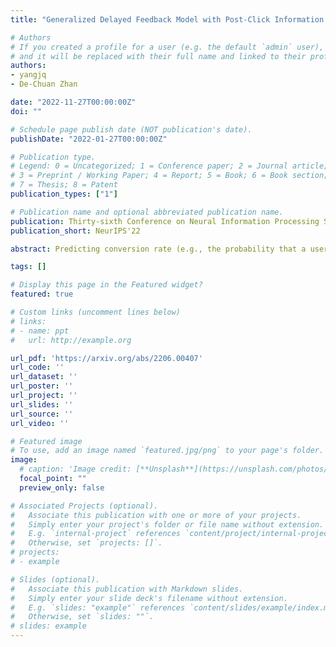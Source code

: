 ```yaml
---
title: "Generalized Delayed Feedback Model with Post-Click Information in Recommender Systems"

# Authors
# If you created a profile for a user (e.g. the default `admin` user), write the username (folder name) here 
# and it will be replaced with their full name and linked to their profile.
authors:
- yangjq
- De-Chuan Zhan

date: "2022-11-27T00:00:00Z"
doi: ""

# Schedule page publish date (NOT publication's date).
publishDate: "2022-01-27T00:00:00Z"

# Publication type.
# Legend: 0 = Uncategorized; 1 = Conference paper; 2 = Journal article;
# 3 = Preprint / Working Paper; 4 = Report; 5 = Book; 6 = Book section;
# 7 = Thesis; 8 = Patent
publication_types: ["1"]

# Publication name and optional abbreviated publication name.
publication: Thirty-sixth Conference on Neural Information Processing Systems 
publication_short: NeurIPS'22

abstract: Predicting conversion rate (e.g., the probability that a user will purchase an item) is a fundamental problem in machine learning based recommender systems. However, accurate conversion labels are revealed after a long delay, which harms the timeliness of recommender systems. Previous literature concentrates on utilizing early conversions to mitigate such a delayed feedback problem. In this paper, we show that post-click user behaviors are also informative to conversion rate prediction and can be used to improve timeliness. We propose a generalized delayed feedback model (GDFM) that unifies both post-click behaviors and early conversions as stochastic post-click information, which could be utilized to train GDFM in a streaming manner efficiently. Based on GDFM, we further establish a novel perspective that the performance gap introduced by delayed feedback can be attributed to a temporal gap and a sampling gap. Inspired by our analysis, we propose to measure the quality of post-click information with a combination of temporal distance and sample complexity. The training objective is re-weighted accordingly to highlight informative and timely signals. We validate our analysis on public datasets, and experimental performance confirms the effectiveness of our method.

tags: []

# Display this page in the Featured widget?
featured: true

# Custom links (uncomment lines below)
# links:
# - name: ppt
#   url: http://example.org

url_pdf: 'https://arxiv.org/abs/2206.00407'
url_code: ''
url_dataset: ''
url_poster: ''
url_project: ''
url_slides: ''
url_source: ''
url_video: ''

# Featured image
# To use, add an image named `featured.jpg/png` to your page's folder. 
image:
  # caption: 'Image credit: [**Unsplash**](https://unsplash.com/photos/pLCdAaMFLTE)'
  focal_point: ""
  preview_only: false

# Associated Projects (optional).
#   Associate this publication with one or more of your projects.
#   Simply enter your project's folder or file name without extension.
#   E.g. `internal-project` references `content/project/internal-project/index.md`.
#   Otherwise, set `projects: []`.
# projects:
# - example

# Slides (optional).
#   Associate this publication with Markdown slides.
#   Simply enter your slide deck's filename without extension.
#   E.g. `slides: "example"` references `content/slides/example/index.md`.
#   Otherwise, set `slides: ""`.
# slides: example
---
```

<!-- 
{{% callout note %}}
Click the *Cite* button above to demo the feature to enable visitors to import publication metadata into their reference management software.
{{% /callout %}}

{{% callout note %}}
Create your slides in Markdown - click the *Slides* button to check out the example.
{{% /callout %}} -->

<!-- Supplementary notes can be added here, including [code, math, and images](https://wowchemy.com/docs/writing-markdown-latex/). -->
